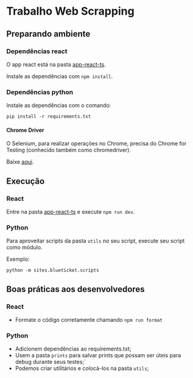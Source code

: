 # Trabalho Web Scrapping

## Preparando ambiente

### Dependências react

O app react está na pasta [app-react-ts](./app-react-ts/).

Instale as dependências com `npm install`.

### Dependências python

Instale as dependências com o comando:

```
pip install -r requirements.txt
```

#### Chrome Driver

O Selenium, para realizar operações no Chrome, precisa do Chrome for Testing (conhecido também como chromedriver).

Baixe [aqui](https://googlechromelabs.github.io/chrome-for-testing/).

## Execução

### React

Entre na pasta [app-react-ts](./app-react-ts/) e execute `npm run dev`.

### Python

Para aproveitar scripts da pasta `utils` no seu script, execute seu script como módulo.

Exemplo:

`python -m sites.blueticket.scripts`

## Boas práticas aos desenvolvedores

### React

- Formate o código corretamente chamando `npm run format`

### Python

- Adicionem dependências ao requirements.txt;
- Usem a pasta `prints` para salvar prints que possam ser úteis para debug durante seus testes;`
- Podemos criar utilitários e colocá-los na pasta `utils`;
